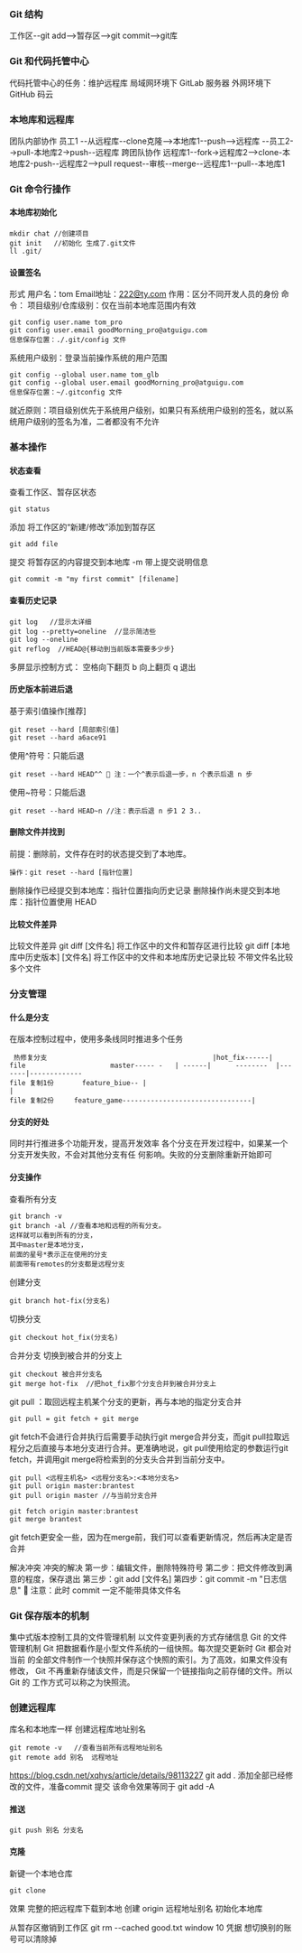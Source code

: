 ### Git 结构
工作区--git add-->暂存区-->git commit-->git库
### Git 和代码托管中心
代码托管中心的任务：维护远程库
局域网环境下
GitLab 服务器
外网环境下
GitHub
码云
### 本地库和远程库
团队内部协作
员工1 --从远程库--clone克隆-->本地库1--push-->远程库 --员工2-->pull-本地库2->push--远程库
跨团队协作
远程库1--fork->远程库2-->clone-本地库2-push--远程库2-->pull request--审核--merge--远程库1--pull--本地库1
### Git 命令行操作
#### 本地库初始化
```shell
mkdir chat //创建项目
git init   //初始化 生成了.git文件
ll .git/
```
#### 设置签名
形式
用户名：tom
Email地址：222@ty.com
作用：区分不同开发人员的身份
命令：
项目级别/仓库级别：仅在当前本地库范围内有效
```shell
git config user.name tom_pro
git config user.email goodMorning_pro@atguigu.com
信息保存位置：./.git/config 文件
```
系统用户级别：登录当前操作系统的用户范围
```shell
git config --global user.name tom_glb
git config --global user.email goodMorning_pro@atguigu.com
信息保存位置：~/.gitconfig 文件
```
就近原则：项目级别优先于系统用户级别，如果只有系统用户级别的签名，就以系统用户级别的签名为准，二者都没有不允许
### 基本操作
#### 状态查看
查看工作区、暂存区状态
```shell
git status
```
添加
将工作区的“新建/修改”添加到暂存区
```shell
git add file
```
提交
将暂存区的内容提交到本地库 -m 带上提交说明信息
```shell
git commit -m "my first commit" [filename]
```
#### 查看历史记录
```shell
git log   //显示太详细
git log --pretty=oneline  //显示简洁些
git log --oneline
git reflog  //HEAD@{移动到当前版本需要多少步}
```
多屏显示控制方式：
空格向下翻页
b 向上翻页
q 退出
#### 历史版本前进后退
基于索引值操作[推荐]
```shell
git reset --hard [局部索引值]
git reset --hard a6ace91
```
使用^符号：只能后退
```shell
git reset --hard HEAD^^  注：一个^表示后退一步，n 个表示后退 n 步
```
使用~符号：只能后退
```shell
git reset --hard HEAD~n //注：表示后退 n 步1 2 3..
```
#### 删除文件并找到
前提：删除前，文件存在时的状态提交到了本地库。
```shell
操作：git reset --hard [指针位置]
```
删除操作已经提交到本地库：指针位置指向历史记录
删除操作尚未提交到本地库：指针位置使用 HEAD
#### 比较文件差异
比较文件差异
git diff [文件名]
将工作区中的文件和暂存区进行比较
git diff [本地库中历史版本] [文件名]
将工作区中的文件和本地库历史记录比较
不带文件名比较多个文件
### 分支管理
#### 什么是分支
在版本控制过程中，使用多条线同时推进多个任务
```shell
 热修复分支                                         |hot_fix------|
file                     master----- -   | ------|      --------  |-------|-------------
file 复制1份       feature_biue-- |                                          |
file 复制2份     feature_game--------------------------------|
```
#### 分支的好处
同时并行推进多个功能开发，提高开发效率
各个分支在开发过程中，如果某一个分支开发失败，不会对其他分支有任
何影响。失败的分支删除重新开始即可
#### 分支操作
查看所有分支
```shell
git branch -v
git branch -al //查看本地和远程的所有分支。
这样就可以看到所有的分支，
其中master是本地分支，
前面的星号*表示正在使用的分支
前面带有remotes的分支都是远程分支
```
创建分支
```shell
git branch hot-fix(分支名)
```
切换分支
```shell
git checkout hot_fix(分支名)
```
合并分支
切换到被合并的分支上
```shell
git checkout 被合并分支名
git merge hot-fix  //把hot_fix那个分支合并到被合并分支上
```
git pull
：取回远程主机某个分支的更新，再与本地的指定分支合并
```shell
git pull = git fetch + git merge
```
git fetch不会进行合并执行后需要手动执行git merge合并分支，而git pull拉取远程分之后直接与本地分支进行合并。更准确地说，git pull使用给定的参数运行git fetch，并调用git merge将检索到的分支头合并到当前分支中。
```shell
git pull <远程主机名> <远程分支名>:<本地分支名>
git pull origin master:brantest
git pull origin master //与当前分支合并

git fetch origin master:brantest 
git merge brantest
```
git fetch更安全一些，因为在merge前，我们可以查看更新情况，然后再决定是否合并






解决冲突
冲突的解决
 第一步：编辑文件，删除特殊符号
第二步：把文件修改到满意的程度，保存退出
第三步：git add [文件名]
第四步：git commit -m "日志信息"  注意：此时 commit 一定不能带具体文件名

### Git 保存版本的机制
集中式版本控制工具的文件管理机制
以文件变更列表的方式存储信息
Git 的文件管理机制
Git 把数据看作是小型文件系统的一组快照。每次提交更新时 Git 都会对当前
的全部文件制作一个快照并保存这个快照的索引。为了高效，如果文件没有修改，
Git 不再重新存储该文件，而是只保留一个链接指向之前存储的文件。所以 Git 的
工作方式可以称之为快照流。
### 创建远程库
库名和本地库一样
创建远程库地址别名
```shell
git remote -v   //查看当前所有远程地址别名
git remote add 别名  远程地址
```
https://blog.csdn.net/xqhys/article/details/98113227
git add . 添加全部已经修改的文件，准备commit 提交 
该命令效果等同于 git add -A
#### 推送
```shell
git push 别名 分支名
```
#### 克隆
新键一个本地仓库
```shell
git clone 
```
效果
完整的把远程库下载到本地
创建 origin 远程地址别名
初始化本地库








从暂存区撤销到工作区
git rm --cached good.txt
window 10 凭据
想切换别的账号可以清除掉



